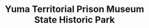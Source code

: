 ---
layout: repo
title: "Yuma Territorial Prison Museum State Historic Park"
id: 13395
permalink: repos/13395/
---